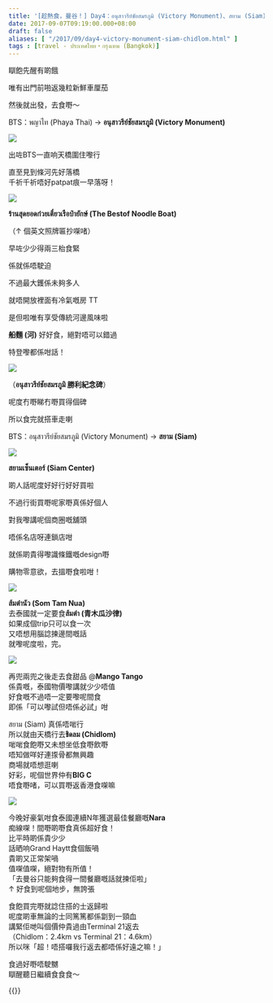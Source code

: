 ```yaml
---
title: '[趁熱食，曼谷！] Day4：อนุสาวรีย์ชัยสมรภูมิ (Victory Monument)、สยาม (Siam)、ชิดลม (Chidlom)'
date: 2017-09-07T09:19:00.000+08:00
draft: false
aliases: [ "/2017/09/day4-victory-monument-siam-chidlom.html" ]
tags : [travel - ประเทศไทย・กรุงเทพ (Bangkok)]
---
```


瞓飽先醒有啲餓  

唯有出門前啪返幾粒新鮮車厘茄

然後就出發，去食嘢～

  

BTS：พญาไท (Phaya Thai) → **อนุสาวรีย์ชัยสมรภูมิ (Victory Monument)**

  

![](https://c1.staticflickr.com/5/4405/36496420552_ef7a3661f9_z.jpg)

出咗BTS一直响天橋圍住嚟行

直至見到條河先好落橋  
千祈千祈唔好patpat痕一早落呀！

![](https://c1.staticflickr.com/5/4401/36666419065_05a20877c4_z.jpg)

**ร้านสุดยอดก๋วยเตี๋ยวเรือป๋ายักษ์ (The Bestof Noodle Boat)**

（↑ 個英文照牌匾抄㗎啫）

早咗少少得兩三枱食緊

係就係唔駛迫

不過最大鑊係未夠多人

就唔開放裡面有冷氣嘅房 TT

是但啦唯有享受傳統河邊風味啦

**船麵 (河)** 好好食，絕對唔可以錯過

特登嚟都係咁話！

![](https://c1.staticflickr.com/5/4432/35856903273_d88bfec309_z.jpg)

（**อนุสาวรีย์ชัยสมรภูมิ 勝利紀念碑**）

呢度冇嘢睇冇嘢買得個碑

所以食完就搭車走喇

  

BTS：อนุสาวรีย์ชัยสมรภูมิ (Victory Monument) → **สยาม (Siam)**

![](https://c1.staticflickr.com/5/4414/36666498195_3f221fcaf6_z.jpg)

**สยามเซ็นเตอร์ (Siam Center)**

啲人話呢度好好行好好買啦

不過行街買嘢呢家嘢真係好個人

對我嚟講呢個商圈嘅舖頭

唔係名店呀連鎖店咁

就係啲貴得嚟識條鐵嘅design嘢

購物零意欲，去搵嘢食啦咁！

![](https://c1.staticflickr.com/5/4378/36527996211_dfcaa63fee_z.jpg)

**ส้มตำนัว (Som Tam Nua)**  
去泰國就一定要食**ส้มตำ (青木瓜沙律)**  
如果成個trip只可以食一次  
又唔想用腦諗揀邊間嘅話  
就嚟呢度啦，完。  

![](https://c1.staticflickr.com/5/4353/36270735830_e9fcec3495_z.jpg)

再兜兩兜之後走去食甜品 @**Mango Tango**  
係貴嘅，泰國物價嚟講就少少唔值  
好食嘅不過唔一定要嚟呢間食  
即係「可以嚟試但唔係必試」咁  
  
สยาม (Siam) 真係唔啱行  
所以就由天橋行去**ชิดลม (Chidlom)**  
啱啱食飽嘢又未想坐低食嘢飲嘢  
唔知做咩好連揼骨都無興趣  
商場就唔想逛喇  
好彩，呢個世界仲有**BIG C**  
唔食嘢啫，可以買嘢返香港食㗎嘛  
  
  

![](https://c1.staticflickr.com/5/4428/36666965585_3936da1f3c_z.jpg)

今晚好豪氣咁食泰國連續N年獲選最佳餐廳嘅**Nara**  
痴線㗎！間嘢啲嘢食真係超好食！  
比平時啲係貴少少  
話晒响Grand Haytt食個飯喎  
貴啲又正常架喎  
值㗎值㗎，絕對物有所值！  
「去曼谷只能夠食得一間餐廳嘅話就揀佢啦」  
↑ 好食到呢個地步，無誇張  
  
食飽買完嘢就諗住搭的士返歸啦  
呢度啲車無論的士同篤篤都係劏到一頸血  
講緊佢哋叫個價仲貴過由Terminal 21返去  
（Chidlom：2.4km vs Terminal 21：4.6km）  
所以咪「超！唔搭囉我行返去都唔係好遠之嘛！」  
  
  
食過好嘢唔駛嬲  
瞓醒聽日繼續食食食～  
  
  

{{<bangkok>}}
